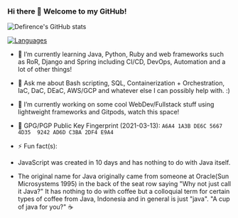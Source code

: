 ### Hi there 👋 Welcome to my GitHub!

![Defirence's GitHub stats](https://github-readme-stats.vercel.app/api?username=defirence&show_icons=true&theme=dark)

[![Languages](https://github-readme-stats.vercel.app/api/top-langs/?username=defirence&layout=compact&theme=dark)](https://github.com/anuraghazra/github-readme-stats)

<!-- **Defirence/Defirence** is a ✨ _special_ ✨ repository because its `README.md` (this file) appears on your GitHub profile. -->

- 🌱 I’m currently learning Java, Python, Ruby and web frameworks such as RoR, Django and Spring including CI/CD, DevOps, Automation and a lot of other things!

- 💬 Ask me about Bash scripting, SQL, Containerization + Orchestration, IaC, DaC, DEaC, AWS/GCP and whatever else I can possibly help with. :)

- 🔭 I’m currently working on some cool WebDev/Fullstack stuff using lightweight frameworks and Gitpods, watch this space!

- 🔑 GPG/PGP Public Key Fingerprint (2021-03-13): `A6A4 1A3B DE6C 5667 4D35  9242 AD6D C3BA 2DF4 E9A4`

- ⚡ Fun fact(s):

- JavaScript was created in 10 days and has nothing to do with Java itself.

- The original name for Java originally came from someone at Oracle(Sun Microsystems 1995) in the back of the seat row saying "Why not just call it Java?" It has nothing to do with coffee but a colloquial term for certain types of coffee from Java, Indonesia and in general is just "java". "A cup of java for you?" ☕
